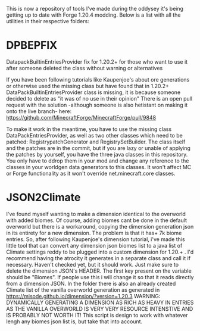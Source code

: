 This is now a repository of tools I've made during the oddysey it's being getting up to date with Forge 1.20.4 modding. Below is a list with all the utilities in their respective folders:

# DPBEPFIX
DatapackBuiltinEntriesProvider fix for 1.20.2+ for those who want to use it after someone deleted the class without warning or alternatives

If you have been following tutorials like Kaupenjoe's about ore generations or otherwise used the missing class but have found that in 1.20.2+ DataPackBuiltinEntriesProvider class is missing, it is because someone decided to delete as "it was of no use in their opinion"
There is an open pull request with the solution -although someone is also hetistant on making it onto the live branch- here: https://github.com/MinecraftForge/MinecraftForge/pull/9848

To make it work in the meantime, you have to use the missing class DataPackEntriesProvider, as well as two other classes which need to be patched: RegistrypatchGenerator and RegistrySetBuilder. The class itself and the patches are in the commit, but if you are lazy or unable of applying the patches by yourself, you have the three java classes in this repository.
You only have to ddrop them in your mod and change any reference to the classes in your worldgen data generators to this classes. It won't affect MC or Forge functionality as it won't override net.minecraft.core classes.

# JSON2Climate
I've found myself wanting to make a dimension identical to  the overworld with added biomes. Of course, adding biomes cant be done in the default overworld but there is a workaround, copying the dimension generation json in its entirety for a new dimension. The problem is that it has+ 7k biome entries. So, after following Kaupenjoe's dimension tutorial, i've made this little tool that can convert any dimension json biomes list to a java list of Climate settings reddy to be plugged into a custom dimension for 1.20.+ . I'd recommend having the atrocity it generates in a separate class and call it if necessary. Haven't checked yet, but it should work. Just make sure to delete the dimension JSON's HEADER. The first key present on the variable should be "Biomes".
If people use this i will change it so that it reads directly from a dimension JSON.
In the folder there is also an already created Climate list of the vanilla overworld generation as generated in https://misode.github.io/dimension/?version=1.20.3
WARNING: DYNAMICALLY GENERATING A DIMENSION AS RICH AS HEAVY IN ENTRIES AS THE VANILLA OVERWORLD IS VERY VERY RESOURCE INTENSTIVE AND IS PROBABLY NOT WORTH IT! 
This script is design to work with whatever lengh any biomes json list is, but take that into account.


